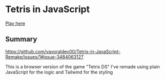 # Tetris in JavaScript

[Play here](https://yavoraldev00.github.io/Tetris-in-JavaScript-Remake/)

## Summary

https://github.com/yavoraldev00/Tetris-in-JavaScript-Remake/issues/1#issue-3484063127

This is a browser version of the game "Tetris DS" I've remade using plain JavaScript for the logic and Tailwind for the styling
